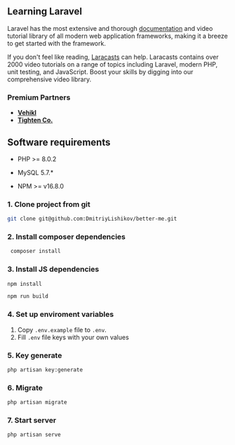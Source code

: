 ## Learning Laravel

Laravel has the most extensive and thorough [documentation](https://laravel.com/docs) and video tutorial library of all modern web application frameworks, making it a breeze to get started with the framework.

If you don't feel like reading, [Laracasts](https://laracasts.com) can help. Laracasts contains over 2000 video tutorials on a range of topics including Laravel, modern PHP, unit testing, and JavaScript. Boost your skills by digging into our comprehensive video library.

### Premium Partners

- **[Vehikl](https://vehikl.com/)**
- **[Tighten Co.](https://tighten.co)**

## Software requirements

-   PHP >= 8.0.2

-   MySQL 5.7.\*

-   NPM >= v16.8.0 

### 1. Clone project from git

```bash
git clone git@github.com:DmitriyLishikov/better-me.git
```

### 2. Install composer dependencies

```bash
 composer install
```

### 3. Install JS dependencies

```bash
npm install

npm run build
```

### 4. Set up enviroment variables

1. Copy `.env.example` file to `.env`.
2. Fill `.env` file keys with your own values

### 5. Key generate

```bash
php artisan key:generate
```

### 6. Migrate

```bash
php artisan migrate
```

### 7. Start server

```bash
php artisan serve
```
